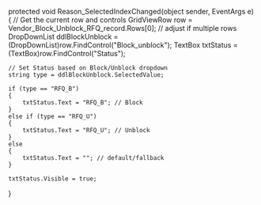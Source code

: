 protected void Reason_SelectedIndexChanged(object sender, EventArgs e)
{
    // Get the current row and controls
    GridViewRow row = Vendor_Block_Unblock_RFQ_record.Rows[0]; // adjust if multiple rows
    DropDownList ddlBlockUnblock = (DropDownList)row.FindControl("Block_unblock");
    TextBox txtStatus = (TextBox)row.FindControl("Status");

    // Set Status based on Block/Unblock dropdown
    string type = ddlBlockUnblock.SelectedValue;

    if (type == "RFQ_B")
    {
        txtStatus.Text = "RFQ_B"; // Block
    }
    else if (type == "RFQ_U")
    {
        txtStatus.Text = "RFQ_U"; // Unblock
    }
    else
    {
        txtStatus.Text = ""; // default/fallback
    }

    txtStatus.Visible = true;
}
